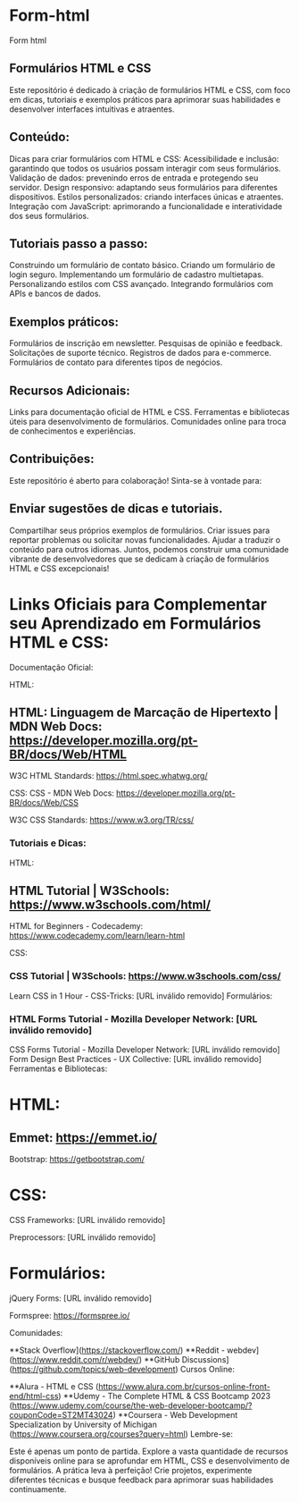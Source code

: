 # Form-html
Form html
## Formulários HTML e CSS
Este repositório é dedicado à criação de formulários HTML e CSS, com foco em dicas, tutoriais e exemplos práticos para aprimorar suas habilidades e desenvolver interfaces intuitivas e atraentes.

## Conteúdo:
Dicas para criar formulários com HTML e CSS:
Acessibilidade e inclusão: garantindo que todos os usuários possam interagir com seus formulários.
Validação de dados: prevenindo erros de entrada e protegendo seu servidor.
Design responsivo: adaptando seus formulários para diferentes dispositivos.
Estilos personalizados: criando interfaces únicas e atraentes.
Integração com JavaScript: aprimorando a funcionalidade e interatividade dos seus formulários.

## Tutoriais passo a passo:
Construindo um formulário de contato básico.
Criando um formulário de login seguro.
Implementando um formulário de cadastro multietapas.
Personalizando estilos com CSS avançado.
Integrando formulários com APIs e bancos de dados.

## Exemplos práticos:
Formulários de inscrição em newsletter.
Pesquisas de opinião e feedback.
Solicitações de suporte técnico.
Registros de dados para e-commerce.
Formulários de contato para diferentes tipos de negócios.

## Recursos Adicionais:
Links para documentação oficial de HTML e CSS.
Ferramentas e bibliotecas úteis para desenvolvimento de formulários.
Comunidades online para troca de conhecimentos e experiências.

## Contribuições:
Este repositório é aberto para colaboração! Sinta-se à vontade para:

## Enviar sugestões de dicas e tutoriais.
Compartilhar seus próprios exemplos de formulários.
Criar issues para reportar problemas ou solicitar novas funcionalidades.
Ajudar a traduzir o conteúdo para outros idiomas.
Juntos, podemos construir uma comunidade vibrante de desenvolvedores que se dedicam à criação de formulários HTML e CSS excepcionais!

# Links Oficiais para Complementar seu Aprendizado em Formulários HTML e CSS:
Documentação Oficial:

HTML:
## HTML: Linguagem de Marcação de Hipertexto | MDN Web Docs: https://developer.mozilla.org/pt-BR/docs/Web/HTML
W3C HTML Standards: https://html.spec.whatwg.org/

CSS:
CSS - MDN Web Docs: https://developer.mozilla.org/pt-BR/docs/Web/CSS

W3C CSS Standards: https://www.w3.org/TR/css/

### Tutoriais e Dicas:

HTML:
## HTML Tutorial | W3Schools: https://www.w3schools.com/html/

HTML for Beginners - Codecademy: https://www.codecademy.com/learn/learn-html

CSS:
### CSS Tutorial | W3Schools: https://www.w3schools.com/css/
Learn CSS in 1 Hour - CSS-Tricks: [URL inválido removido]
Formulários:
### HTML Forms Tutorial - Mozilla Developer Network: [URL inválido removido]
CSS Forms Tutorial - Mozilla Developer Network: [URL inválido removido]
Form Design Best Practices - UX Collective: [URL inválido removido]
Ferramentas e Bibliotecas:

# HTML:
## Emmet: https://emmet.io/

Bootstrap: https://getbootstrap.com/

# CSS:
CSS Frameworks: [URL inválido removido]

Preprocessors: [URL inválido removido]

# Formulários:
jQuery Forms: [URL inválido removido]

Formspree: https://formspree.io/

Comunidades:

**Stack Overflow](https://stackoverflow.com/)
**Reddit - webdev](https://www.reddit.com/r/webdev/)
**GitHub Discussions](https://github.com/topics/web-development)
Cursos Online:

**Alura - HTML e CSS (https://www.alura.com.br/cursos-online-front-end/html-css)
**Udemy - The Complete HTML & CSS Bootcamp 2023 (https://www.udemy.com/course/the-web-developer-bootcamp/?couponCode=ST2MT43024)
**Coursera - Web Development Specialization by University of Michigan (https://www.coursera.org/courses?query=html)
Lembre-se:

Este é apenas um ponto de partida. Explore a vasta quantidade de recursos disponíveis online para se aprofundar em HTML, CSS e desenvolvimento de formulários.
A prática leva à perfeição! Crie projetos, experimente diferentes técnicas e busque feedback para aprimorar suas habilidades continuamente.

